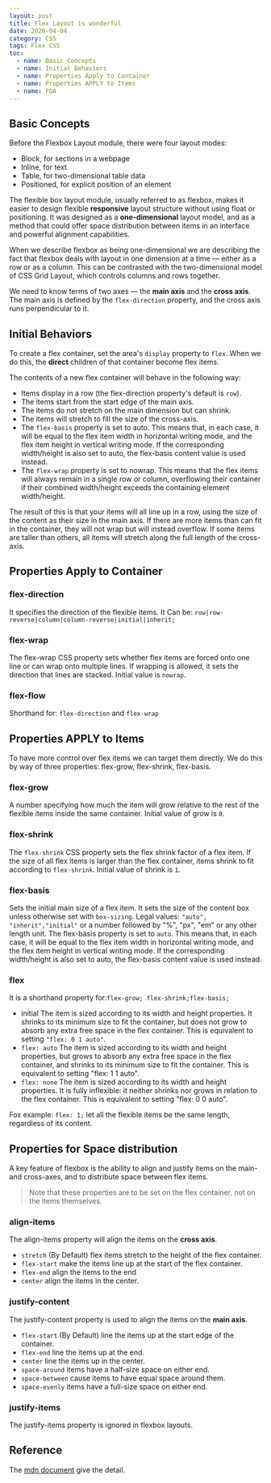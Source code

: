 ```yaml
---
layout: post
title: Flex Layout is wonderful
date: 2020-04-04
category: CSS
tags: Flex CSS
toc: 
  - name: Basic Concepts
  - name: Initial Behaviors
  - name: Properties Apply to Container
  - name: Properties APPLY to Items
  - name: FQA
---
```


## Basic Concepts 

Before the Flexbox Layout module, there were four layout modes:

- Block, for sections in a webpage
- Inline, for text
- Table, for two-dimensional table data
- Positioned, for explicit position of an element

The flexible box layout module, usually referred to as flexbox,  makes it easier to design flexible **responsive** layout structure without using float or positioning. It was designed as a **one-dimensional** layout model, and as a method that could offer space distribution between items in an interface and powerful alignment capabilities. 

When we describe flexbox as being one-dimensional we are describing the fact that flexbox deals with layout in one dimension at a time — either as a row or as a column. This can be contrasted with the two-dimensional model of CSS Grid Layout, which controls columns and rows together.

We need to know terms of two axes — the **main axis** and the **cross axis**. The main axis is defined by the `flex-direction` property, and the cross axis runs perpendicular to it.

## Initial Behaviors

To create a flex container, set the area's `display` property to `flex`. When we do this, the **direct** children of that container become flex items.

The contents of a new flex container will behave in the following way:

- Items display in a row (the flex-direction property's default is `row`).
- The items start from the start edge of the main axis.
- The items do not stretch on the main dimension but can shrink.
- The items will stretch to fill the size of the cross-axis.
- The `flex-basis` property is set to auto. This means that, in each case, it will be equal to the flex item width in horizontal writing mode, and the flex item height in vertical writing mode. If the corresponding width/height is also set to auto, the flex-basis content value is used instead.
- The `flex-wrap` property is set to nowrap. This means that the flex items will always remain in a single row or column, overflowing their container if their combined width/height exceeds the containing element width/height.

The result of this is that your items will all line up in a row, using the size of the content as their size in the main axis. If there are more items than can fit in the container, they will not wrap but will instead overflow. If some items are taller than others, all items will stretch along the full length of the cross-axis.

## Properties Apply to Container

### flex-direction
It specifies the direction of the flexible items.
It Can be: `row|row-reverse|column|column-reverse|initial|inherit;`

### flex-wrap 
The flex-wrap CSS property sets whether flex items are forced onto one line or can wrap onto multiple lines. If wrapping is allowed, it sets the direction that lines are stacked.
Initial value	is `nowrap`.

### flex-flow
Shorthand for: `flex-direction` and `flex-wrap`


## Properties APPLY to Items

To have more control over flex items we can target them directly. We do this by way of three properties: flex-grow, flex-shrink, flex-basis.

### flex-grow	
A number specifying how much the item will grow relative to the rest of the flexible items inside the same container.
Initial value	of grow is `0`. 

### flex-shrink	
The `flex-shrink` CSS property sets the flex shrink factor of a flex item. If the size of all flex items is larger than the flex container, items shrink to fit according to `flex-shrink`.
Initial value	of shrink is `1`.

### flex-basis	

Sets the initial main size of a flex item. It sets the size of the content box unless otherwise set with `box-sizing`.
Legal values: `"auto", "inherit","initial"` or a number followed by "%", "px", "em" or any other length unit.
The flex-basis property is set to `auto`. This means that, in each case, it will be equal to the flex item width in horizontal writing mode, and the flex item height in vertical writing mode. If the corresponding width/height is also set to auto, the flex-basis content value is used instead.

### flex

It is a shorthand property for:`flex-grow; flex-shrink;flex-basis;`

- initial
The item is sized according to its width and height properties. It shrinks to its minimum size to fit the container, but does not grow to absorb any extra free space in the flex container. This is equivalent to setting `"flex: 0 1 auto"`.
- `flex: auto`
The item is sized according to its width and height properties, but grows to absorb any extra free space in the flex container, and shrinks to its minimum size to fit the container. This is equivalent to setting "flex: 1 1 auto".
- `flex: none`
The item is sized according to its width and height properties. It is fully inflexible: it neither shrinks nor grows in relation to the flex container. This is equivalent to setting "flex: 0 0 auto".

Fox example: 
`flex: 1;` let all the flexible items be the same length, regardless of its content.

## Properties for Space distribution

A key feature of flexbox is the ability to align and justify items on the main- and cross-axes, and to distribute space between flex items. 

> Note that these properties are to be set on the flex container, not on the items themselves.

### align-items

The align-items property will align the items on the **cross axis**.

- `stretch` (By Default) flex items stretch to the height of the flex container. 
- `flex-start` make the items line up at the start of the flex container.
- `flex-end` align the items to the end
- `center` align the items in the center.

### justify-content

The justify-content property is used to align the items on the **main axis**. 

- `flex-start` (By Default) line the items up at the start edge of the container.
- `flex-end` line the items up at the end.
- `center` line the items up in the center.
- `space-around` items have a half-size space on either end.
- `space-between` cause items to have equal space around them.
- `space-evenly` items have a full-size space on either end.

### justify-items

The justify-items property is ignored in flexbox layouts.

## Reference

The [mdn document](https://developer.mozilla.org/en-US/docs/Web/CSS/CSS_flexible_box_layout/Basic_concepts_of_flexbox) give the detail.


